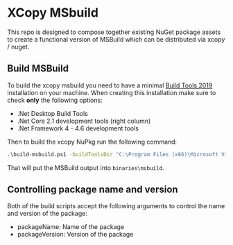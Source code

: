 # XCopy MSbuild

This repo is designed to compose together existing NuGet package assets to create a functional 
version of MSBuild which can be distributed via xcopy / nuget.  

## Build MSBuild

To build the xcopy msbuild you need to have a minimal [Build Tools 2019](https://visualstudio.microsoft.com/downloads/#other) 
installation on your machine. When creating this installation make sure to check **only** the 
following options:

- .Net Desktop Build Tools
- .Net Core 2.1 development tools (right column)
- .Net Framework 4 - 4.6 development tools

Then to build the xcopy NuPkg run the following command:


``` cmd
.\build-msbuild.ps1 -buildToolsDir "C:\Program Files (x86)\Microsoft Visual Studio\2019\BuildTools"
```

That will put the MSBuild output into `binaries\msbuild`.  

## Controlling package name and version

Both of the build scripts accept the following arguments to control the name and version of the package:

- packageName: Name of the package
- packageVersion: Version of the package
